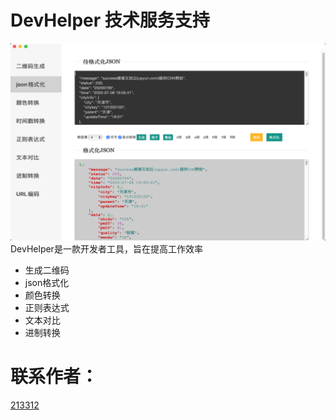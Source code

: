 # DevHelper 技术服务支持 
![Screenshot](screenshot.png)
DevHelper是一款开发者工具，旨在提高工作效率
* 生成二维码
* json格式化
* 颜色转换
* 正则表达式
* 文本对比
* 进制转换

# 联系作者：
[213312](itms-apps://apps.apple.com/cn/app/id1490832034)

